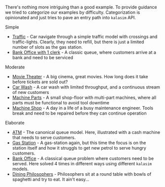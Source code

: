 <!--# Examples-->

There's nothing more intriguing than a good example. To provide guidance we tried to categorize our examples by difficulty. Categorization is opinionated and just tries to pave an entry path into `kalasim` API.

Simple

* [Traffic](examples/traffic.md) - Car navigate through a simple traffic model with crossings and traffic-lights. Clearly, they need to refill, but there is just a limited number of slots as the gas station.
* [Bank Office with 1 clerk](examples/bank_office.md#simple-bank-office-1-clerk) - A classic queue, where customers arrive at a bank and need to be serviced

Moderate

* [Movie Theater](examples/movie_theater.md) - A big cinema, great movies. How long does it take before tickets are sold out?
* [Car Wash](examples/car_wash.md) - A car wash with limited throughput, and a continuous stream of new customers
* [Machine Parts](examples/machine_parts.md) - A small shop-floor with multi-part machines, where all parts must be functional to avoid tool downtime
* [Machine Shop](examples/machine_shop.md) - A day in a life of a busy maintenance engineer. Tools break and need to be repaired before they can continue operation

Elaborate

* [ATM](examples/atm_queue.md) - The canonical queue model. Here, illustrated with a cash machine that needs to serve customers.
* [Gas Station](examples/gas_station.md) - A gas-station again, but this time the focus is on the station itself and how it struggls to get new petrol to serve hungry customers.
* [Bank Office](examples/bank_office.md#bank-office-with-resources) - A classical queue problem where customers need to be served. Here solved 4 times in different ways using different `kalasim` models.
* [Dining Philosophers](examples/dining_philosophers.md) -  Philosophers sit at a round table with bowls of spaghetti and try to eat. It ain't easy...




